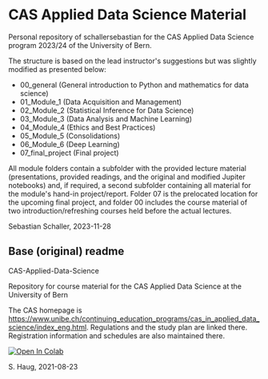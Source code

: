 # CAS Applied Data Science Material

Personal repository of schallersebastian for the CAS Applied Data Science program 2023/24 of the University of Bern.

The structure is based on the lead instructor's suggestions but was slightly modified as presented below: 
- 00_general (General introduction to Python and mathematics for data science)
- 01_Module_1 (Data Acquisition and Management)
- 02_Module_2 (Statistical Inference for Data Science)
- 03_Module_3 (Data Analysis and Machine Learning)
- 04_Module_4 (Ethics and Best Practices)
- 05_Module_5 (Consolidations)
- 06_Module_6 (Deep Learning)
- 07_final_project (Final project)

All module folders contain a subfolder with the provided lecture material (presentations, provided readings, and the original and modified Jupiter notebooks) and, if required, a second subfolder containing all material for the module's hand-in project/report. Folder 07 is the prelocated location for the upcoming final project, and folder 00 includes the course material of two introduction/refreshing courses held before the actual lectures.



Sebastian Schaller, 2023-11-28



## Base (original) readme

CAS-Applied-Data-Science

Repository for course material for the CAS Applied Data Science at the University of Bern

The CAS homepage is https://www.unibe.ch/continuing_education_programs/cas_in_applied_data_science/index_eng.html. 
Regulations and the study plan are linked there. Registration information and schedules are also maintained there. 

[![Open In Colab](https://colab.research.google.com/assets/colab-badge.svg)](https://colab.research.google.com/github/sigvehaug/CAS-Applied-Data-Science)

S. Haug, 2021-08-23

